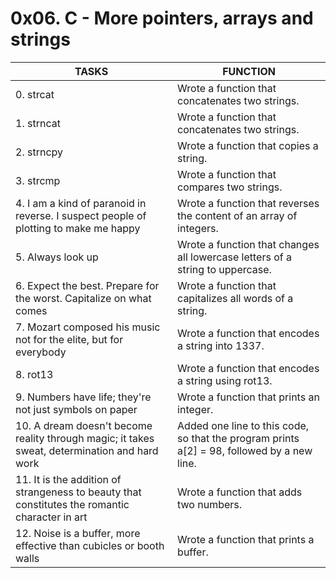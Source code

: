 # 0x06. C - More pointers, arrays and strings
| TASKS | FUNCTION |
| --- | --- |
| 0. strcat  | Wrote a function that concatenates two strings. |
| 1. strncat | Wrote a function that concatenates two strings. |
| 2. strncpy | Wrote a function that copies a string. |
| 3. strcmp | Wrote a function that compares two strings. |
| 4. I am a kind of paranoid in reverse. I suspect people of plotting to make me happy | Wrote a function that reverses the content of an array of integers. |
| 5. Always look up | Wrote a function that changes all lowercase letters of a string to uppercase. |
| 6. Expect the best. Prepare for the worst. Capitalize on what comes | Wrote a function that capitalizes all words of a string. |
| 7. Mozart composed his music not for the elite, but for everybody | Wrote a function that encodes a string into 1337. |
| 8. rot13 | Wrote a function that encodes a string using rot13. |
| 9. Numbers have life; they're not just symbols on paper | Wrote a function that prints an integer. |
| 10. A dream doesn't become reality through magic; it takes sweat, determination and hard work | Added one line to this code, so that the program prints a[2] = 98, followed by a new line. |
| 11. It is the addition of strangeness to beauty that constitutes the romantic character in art | Wrote a function that adds two numbers. |
| 12. Noise is a buffer, more effective than cubicles or booth walls | Wrote a function that prints a buffer. |
